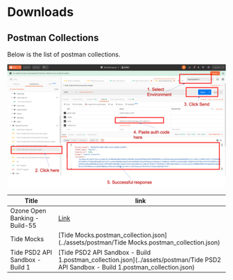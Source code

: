 # Downloads

## Postman Collections

Below is the list of postman collections.

![Link](../../assets/images/accesstoken.png)

| Title                           | link                                                                                                                                 |
|---------------------------------|--------------------------------------------------------------------------------------------------------------------------------------|
| Ozone Open Banking - Build-55   | [Link](../../assets/images/accesstoken.png)   |
| Tide Mocks                      | [Tide Mocks.postman_collection.json](../assets/postman/Tide Mocks.postman_collection.json)                                           |
| Tide PSD2 API Sandbox - Build 1 | [Tide PSD2 API Sandbox - Build 1.postman_collection.json](../assets/postman/Tide PSD2 API Sandbox - Build 1.postman_collection.json) |
